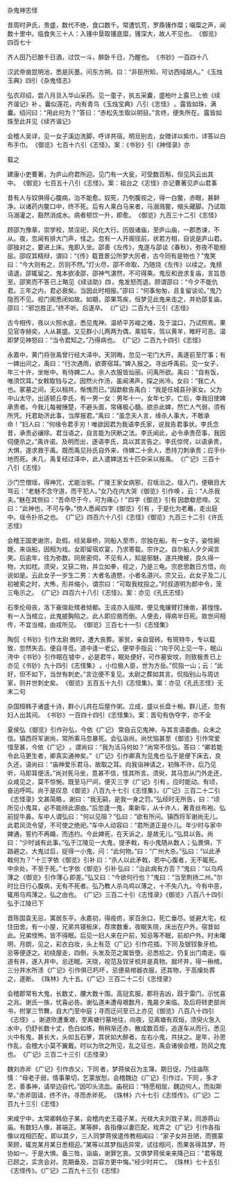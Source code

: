 杂鬼神志怪

  

  

昔周时尹氏，贵盛，数代不绝，食口数千。常遭饥荒，罗鼎镬作糜；啜糜之声，闻数十里中。临食失三十人：入镬中垦取镬底糜，镬深大，故人不见也。 《御览》四百七十 

齐人田乃已酿千日酒，过饮一斗，醉卧千日，乃醒也。 《书钞》一百四十八 

汉武帝凿昆明池，悉是灰墨。问东方朔。曰：“非臣所知，可访西域胡人。” 《玉烛玉典》四引《杂鬼怪志》 

弘农邓绍，尝八月旦入华山采药。见一童子，执五采囊，盛柏叶上露 已上依《续齐谐记》补 。囊似莲花，内有青鸟 《玉烛宝典》八引《志怪》 。露皆如珠，满囊。绍问曰：“用此何为？”答曰：“赤松先生取以明目。”言终，便失所在。 露皆如珠至此并见《续齐谐记》 

会稽人吴详，见一女子溪边洗脚，呼详共宿。明旦别去，女赠详以紫巾，详答以白布手巾。 《御览》七百十六引《志怪》。案：《书钞》引《神怪录》亦

载之 

建康小吏曹著，为庐山府君所迎。见门有一大瓮，可受数百斛，但见风云出其中。 《御览》七百五十八引《志怪》。案：祖台之《志怪》亦记曹著见庐山君事 

昔有人与奴俱得心腹病，治不能愈。奴死，乃刳腹视之，得一白鳖，赤眼，甚鲜净。以诸药内鳖口中，终不死。后有人乘白马来者，马溺溅鳖，缩头藏脚。乃试取马溺灌之，豁然消成水。病者顿饮一升，即愈。 《御览》九百三十二引《志怪》 

顾邵为豫章，崇学校，禁淫祀，风化大行。历毁诸庙，至庐山庙，一郡悉谏，不从。夜，忽闻有排大门声，怪之。忽有一人开阁径前，状若方相，自说是庐山君。邵独对之，要进上床。鬼即入坐。邵善《左传》，鬼遂与邵谈《春秋》，弥夜不能相屈。邵叹其精辩，谓曰：“《传》载晋景公所梦大厉者，古今同有是物也？”鬼笑曰：“今大则有之，厉则不然。”灯火尽，邵不命取，乃随烧《左传》以续之。鬼频请退，邵辄留之。鬼本欲凌邵，邵神气湛然，不可得乘。鬼反和逊求复庙，言旨恳至。邵笑而不答 已上略见《续谈助》四 。鬼发怒而退。顾谓邵曰：“今夕不能仇君。三年之内，君必衰矣。当因此时相报。”邵曰：“何事匆匆，且复留谈论。”鬼乃隐而不见。视门阁悉闭如故。如期，邵果笃疾，恒梦见此鬼来击之，并劝邵复庙。邵曰：“邪岂胜正。”终不听。后遂卒。 《广记》二百九十三引《志怪》 

古今相传，夜以火照水底，悉见鬼神。温峤平苏峻之难，及于湓口，乃试照焉。果见官寺赫奕，人从甚盛。又见群小儿两两为偶，乘轺车，驾以黄羊，睢盱可恶。温即梦见神怒曰：“当令君知之。”乃得病也。 《广记》二百九十四引《志怪》 

永嘉中，黄门将张禹曾行经大泽中。天阴晦，忽见一宅门大开。禹遂前至厅事；有一婢出问之，禹曰：“行次遇雨，欲寄宿耳。”婢入报之。寻出呼禹前。见一女子，年三十许，坐帐中。有侍婢二人。余人衣服皆灿丽。问禹所欲。禹曰：“自有饭，唯须饮耳。”女敕取铛与之。因然火作汤，虽闻沸声，探之尚冷。女曰：“我亡人也。冢墓之间，无以相共，惭愧而已。”因歔欷告禹白：“我是任城县孙家女。父为中山太守。出适顿丘李氏，有一男一女：男年十一，女年七岁。亡后，幸我旧使婢承贵者。今我儿每被捶楚，不避头面，常痛极心髓。欲杀此婢，然亡人气弱，须有所凭。托君助济此事，当厚报君。”禹曰：“虽念夫人言，缘杀人事大，不敢承命！”妇人曰：“何缘令君手刃！唯欲因君为我语李氏家，说我告君事状。李氏念昔，承贵必禳除。君当语之，自言能为厌断之法。李氏闻此，必令承贵莅事，我因伺便杀之。”禹许诺。及明而出，遂语李氏，具以其言告之。李氏惊愕，以语承贵，大惧，遂求救于禹。既而禹见孙氏自外来，侍婢二十余人，悉持刀刺承贵；应手仆地而死。未几，禹复经过泽中，此人遣婢送五十匹杂采以报禹。 《广记》三百十八引《志怪》 

沙门竺僧瑶，得神咒，尤能治邪。广陵王家女病邪，召瑶治之。瑶入门，便瞋目大骂云：“老魅不念守道，而干犯人。”女乃在内大哭 《御览》引作唤 ，云：“人杀我夫。”魅在其侧曰：“吾命尽于今，可为痛心！” 四字《御览》引有 因歔欷悲啼。又曰：“此神也，不可与争。”傍人悉闻 四字《御览》引有 ，于是化为老鼉，走出庭中。瑶令扑杀之也。 《广记》四百六十八引《志怪》《御览》九百三十二引《许氏志怪》 

会稽王国吏谢宗，赴假。经吴皋桥，同船人至市，宗独在船。有一女子，姿性婉娩，来诣船，因相为戏。女即留宿欢宴，乃求寄载。宗许之。自尔船人夕夕闻言笑。后逾年，往为弥数。同房密伺，不见有人，知是邪魅，遂共掩被，良久得一物，大如枕。须臾，又获二物，并立如拳，视之，乃是三龟。宗悲思数日方悟，向说如是。云此女子一岁生二男：大者名道愍，小者名道兴。宗又云，此女子及二儿初被索之时，大怖，形并缩小，谓宗曰：“可取我枕投之。”时叔道明为郎中令，笼三龟示之。 《广记》四百六十八引《志怪》。案：亦见《孔氏志怪》 

石季伦母丧，洛下豪俊赴殡者倾都。王戎亦入临殡，便见鬼攘臂打捶凿，甚惶惶。有一人当棺立，此鬼披胸陷之。此人即应凿而倒。人便去，得病半日死。故世间相传，不宜当棺，由戎所见。 《御览》三百七十一引《志怪集》 

陶侃 《书钞》引作太尉 微时，遭大丧葬。家贫，亲自营砖。有斑特牛，专以载致，忽然失去。便自寻觅。道中逢一老公，便举手指云：“向于冈上见一牛，眠山洿中 《书钞》引作眠在墟中 ，必是君牛，眠处便好，可作墓安坟，则致极贵 已上亦见《书钞》九十四引《志怪集》 。小位极人臣，世为方岳。”侃指一山；云：“此好，但不如下，当世有刺史。”言讫便不复见。太尉之葬如其言。侃指别山与周访家，则并世刺史矣。 《御览》五百五十九引《志怪集》。案：亦见《孔氏志怪》无末二句 

杂国桓韩子诸盛十诗，群小儿共在后屋作粥。立成，盛以长盘十椀。群儿还，忽有妇人出其间。 《书钞》一百四十四引《志怪集》。案：首句有伪夺字，亦不全 

夏侯弘 《御览》引作孙弘，今依《广记》 常自云见鬼神，与其言语委曲。众未之信。镇西将军谢尚，常所乘马忽暴死。会弘诣尚。尚忧恼甚至 《御览》引作常爱惜至甚，今依《广记》 。谓尚曰：“我为活马何如？”尚常不信弘，答曰：“卿若能令此马更生者，卿真实通神矣。” 《广记》引作卿真为见鬼也 弘于是便下床去，良久还，语尚曰：“庙神爱乐君马，故取之耳。向我诣神请之，初殊不许，后乃见听，马即耳便活。”尚对死马坐，意甚不信，怪其所言。须臾，其马忽从门外走还，众咸见之，莫不惊惋。既至马尸间，便灭 三字《广记》引有 。应时能动。有顷，奋迅呼鸣。尚于是叹息 《御览》八百九十七引《志怪集》。《广记》三百二十二引《志怪录》文甚简略 。谢曰：“我无嗣，是我一身之罚。”弘经时无所告，曰：“顷所见小鬼耳，必不能辨此源由。”后忽逢一鬼，乘新车，从十许人，著青丝布袍。弘前捉牛鼻。车中人谓弘曰：“何以见阻？”弘曰：“欲有所问。镇西将军谢尚无儿。此君风流令望，不可使之绝祀。”车中人动容曰：“君所道正是仆儿。年少时与家中婢通，誓约不再婚，而违约。今此婢死，在天诉之，是故无儿。”弘具以告。尚曰：“少时诚有此事。”弘于江陵见一大鬼，提矛戟，有小鬼随从数人；弘畏惧，下路避之。大鬼过后，捉得一小鬼，问：“此何物。”曰：“广州大杀。”弘曰：“以此矛戟何为？” 十三字依《御览》引补 曰：“杀人以此矛戟，若中心腹者，无不辄死。中余处，不至于死。” 七字依《御览》引补 弘曰：“治此病有方否？”鬼曰：“以乌鸡薄之 《御览》引作薄心 即差。”弘又曰：“今欲何行也？”鬼曰：“当至荆扬二州。”尔时比日行心腹病，无有不死者。弘乃教人杀乌鸡以薄之，十不失八九。今有中恶，辄用乌鸡薄之，弘之由也。 《广记》三百二十引《志怪录》《御览》八百八十四引弘于江陵已下 

晋陈国袁无忌，寓居东平。永嘉初，得疫疠，家百余口，死亡垂尽。徙避大宅，权住田舍。有一小屋，兄弟共寝板床，荐席数重，夜眠失晓，床出在户外，宿昔如此。兄弟怪怖，皆不得眠。后见一妇人来在户前，知忌等不眠，前却户外。时未曙明，月朗，见之，彩衣白妆，头上有范 《广记》引作花插，下同 及银钗象牙梳。忌等便逐之。初绕屋走，四倒，头发及范之属皆堕。忌悉拾之。仍复出门南走。临道有井，遂入井中。忌还眠。天晓，视范及钗牙梳并是真物。掘坏井，得一楸棺，三分井水所渍 《广记》引作俱已朽坏 。忌便易棺器衣服，还其物，于高燥处葬之，遂断。 《珠林》九十五。《广记》三百二十二引《志怪录》 

会稽郡常有大鬼，长数丈，腰大数十围，高冠玄服。郡将吉凶，跂于雷门，示忧喜之兆。谢氏一族，忧喜必告。谢弘道未遭母艰数月，鬼晨夕来临。及后将转吏部尚书，拊掌三节舞，自大门至中庭；寻而迁问至 已上亦见《御览》八百八十四引《志怪》 。谢道欣遭重艰，至离塘行墓地往，向夜，见离塘有双烜，须臾火急入水中，仍舒长数十丈，色白如练，稍稍渐还赤，散成数百炬，追逐车从而行。悉见火中有鬼，甚长大，头如五石箩，其状如大醉者。左右小鬼，共扶之。是年，孙恩作乱，会稽大小莫不翼戴。时以为欣之所见，乱之征也，禹会诸侯会稽，防风之鬼也。 《广记》三百二十三引《志怪录》 

魏刘赤斧 《广记》引作赤父，下同 者，梦蒋侯召为主簿。期日促。乃往庙陈情：“母老子弱，情事果切，乞蒙放恕。会稽魏边 《广记》引作过，下同 ，多才艺，善事神，请举边自代。”因叩头流血。庙祝曰：“特愿相屈，魏边何人，而拟斯举。”赤斧固请，终不许。寻而赤斧死。 《珠林》六十七引《志怪传》。《广记》二百九十三引《志怪》 

宋咸宁中，太常卿韩伯子某，会稽内史王蕴子某，光禄大夫刘耽子某，同游蒋山庙。有数妇人像，甚端正。某等醉，各指像以妻匹配，戏弄之 《广记》引作各指像以戏相匹配 。即以其夕，三人同梦蒋侯遣传教相闻曰：“家子女并丑陋，而猥蒙荣顾，辄克某月某日悉相迎。”某等以其梦指适异常，试往相问，而果各得其梦，符协如一。于是大惧。备三牲，诣庙，谢罪乞哀。又俱梦蒋侯亲来降己曰：“君等既已顾之，实贪会对。克期垂及，岂容方更中悔。”经少时并亡。 《珠林》七十五引《志怪传》。《广记》二百九十三引《志怪》